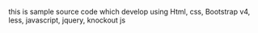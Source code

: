 this is sample source code which develop using Html, css, Bootstrap v4, less, javascript, jquery, knockout js
